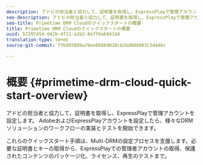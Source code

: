 ```yaml
---
description: アドビの担当者と協力して、証明書を取得し、ExpressPlayで管理アカウントを設定します。 AdobeおよびExpressPlayアカウントを設定したら、様々なDRMソリューションのワークフローの実装とテストを開始できます。
seo-description: アドビの担当者と協力して、証明書を取得し、ExpressPlayで管理アカウントを設定します。 AdobeおよびExpressPlayアカウントを設定したら、様々なDRMソリューションのワークフローの実装とテストを開始できます。
seo-title: Primetime DRM Cloudのクイックスタートの概要
title: Primetime DRM Cloudのクイックスタートの概要
uuid: 57397454-042b-4f11-a1b2-8e7f6ab041d4
translation-type: tm+mt
source-git-commit: ffb993889a78ee068b9028cb2bd896003c5d4d4c

---
```



# 概要 {#primetime-drm-cloud-quick-start-overview}

アドビの担当者と協力して、証明書を取得し、ExpressPlayで管理アカウントを設定します。 AdobeおよびExpressPlayアカウントを設定したら、様々なDRMソリューションのワークフローの実装とテストを開始できます。

これらのクイックスタート手順は、Multi-DRMの設定プロセスを支援します。必要な証明書とキーの取得から、ExpressPlayでの管理者アカウントの取得、保護されたコンテンツのパッケージ化、ライセンス、再生のテストまで。
